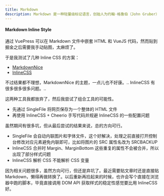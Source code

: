 ```yaml
---
title: Markdown
description: Markdown 是一种轻量级标记语言，创始人为约翰·格鲁伯（John Gruber）和亚伦·斯沃茨（Aaron Swartz）。
---
```


#### Markdown Inline Style

通过 VuePress 可以在 Markdown 文件中嵌套 HTML 和 VueJS 代码，然而贴到掘金之后需要我手动贴图，太麻烦了。

于是我测试了几种 Inline CSS 的方案：

* [MarkdownNice](https://mdnice.com/)
* [InlineCSS](https://github.com/jonkemp/inline-css)

不过结果都不理想，MarkdownNice 的主题，一点儿也不好康。.. InlineCSS 有很多很多很多问题。..

这两种工具我都放弃了，然后我尝试了组合工具的可能性。

* 先通过 SingleFile 将网页保存为一个整体的 HTML 文件
* 再使用 InlineCSS + Cheerio 手写代码并规避 InlineCSS 的一些配置问题

虽然期间有很多坑，但从最后尝试的结果来说，总的方向可行。

* SingleFile 会自动内联图片和字体文件，这个好解决，处理之前直接打开控制台修改对应元素避免内联即可，比如将图片的 SRC 属性名改为 SRCBACKUP
* InlineCSS 合并时 Margin、MarginBottom 这些重复的属性不会被合并，所以出现了部分样式问题
* InlineCSS 解析 CSS 不能解析 CSS 变量

因为相关问题很多，虽然方向可行，但还是弃坑了。最近需要贴文章时还是直接贴 Markdown，懒得再做转换了。以后重新再捡起来的时候，也许会写个直接在浏览器中跑的脚本，毕竟直接调用 DOM API 获取样式的稳定性感觉要比用 InlineCSS 好。
